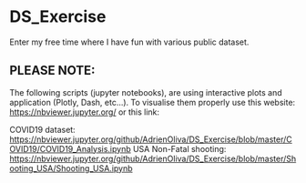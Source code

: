 # DS_Exercise
Enter my free time where I have fun with various public dataset.
## PLEASE NOTE: 
The following scripts (jupyter notebooks), are using interactive plots and application (Plotly, Dash, etc...). To visualise them properly use this website: https://nbviewer.jupyter.org/
or this link:

COVID19 dataset: https://nbviewer.jupyter.org/github/AdrienOliva/DS_Exercise/blob/master/COVID19/COVID19_Analysis.ipynb
USA Non-Fatal shooting: https://nbviewer.jupyter.org/github/AdrienOliva/DS_Exercise/blob/master/Shooting_USA/Shooting_USA.ipynb
